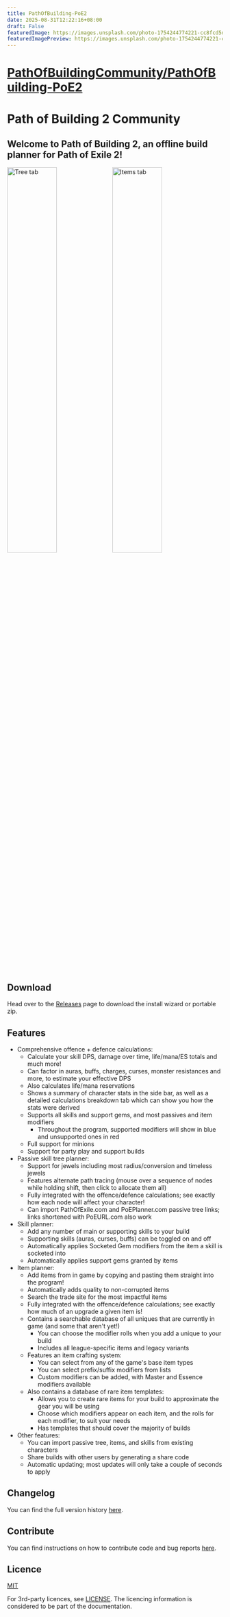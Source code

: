 ```yaml
---
title: PathOfBuilding-PoE2
date: 2025-08-31T12:22:16+08:00
draft: False
featuredImage: https://images.unsplash.com/photo-1754244774221-cc8fcd5d0dcd?ixid=M3w0NjAwMjJ8MHwxfHJhbmRvbXx8fHx8fHx8fDE3NTY2MTQwMTh8&ixlib=rb-4.1.0
featuredImagePreview: https://images.unsplash.com/photo-1754244774221-cc8fcd5d0dcd?ixid=M3w0NjAwMjJ8MHwxfHJhbmRvbXx8fHx8fHx8fDE3NTY2MTQwMTh8&ixlib=rb-4.1.0
---
```


# [PathOfBuildingCommunity/PathOfBuilding-PoE2](https://github.com/PathOfBuildingCommunity/PathOfBuilding-PoE2)

# Path of Building 2 Community
## Welcome to Path of Building 2, an offline build planner for Path of Exile 2!

<p float="middle">
  <img alt="Tree tab" src="https://github.com/user-attachments/assets/225bf25f-1ac4-4639-b280-565a24d2a2fc" width="48%" />
  <img alt="Items tab" src="https://github.com/user-attachments/assets/de8e6dc0-1e1a-46c5-b8a4-18877e67d48d" width="48%" />
</p>

## Download
Head over to the [Releases](https://github.com/PathOfBuildingCommunity/PathOfBuilding-PoE2/releases) page to download the install wizard or portable zip.

## Features
* Comprehensive offence + defence calculations:
  * Calculate your skill DPS, damage over time, life/mana/ES totals and much more!
  * Can factor in auras, buffs, charges, curses, monster resistances and more, to estimate your effective DPS
  * Also calculates life/mana reservations
  * Shows a summary of character stats in the side bar, as well as a detailed calculations breakdown tab which can show you how the stats were derived
  * Supports all skills and support gems, and most passives and item modifiers
    * Throughout the program, supported modifiers will show in blue and unsupported ones in red
  * Full support for minions
  * Support for party play and support builds
* Passive skill tree planner:
  * Support for jewels including most radius/conversion and timeless jewels
  * Features alternate path tracing (mouse over a sequence of nodes while holding shift, then click to allocate them all)
  * Fully integrated with the offence/defence calculations; see exactly how each node will affect your character!
  * Can import PathOfExile.com and PoEPlanner.com passive tree links; links shortened with PoEURL.com also work
* Skill planner:
  * Add any number of main or supporting skills to your build
  * Supporting skills (auras, curses, buffs) can be toggled on and off
  * Automatically applies Socketed Gem modifiers from the item a skill is socketed into
  * Automatically applies support gems granted by items
* Item planner:
  * Add items from in game by copying and pasting them straight into the program!
  * Automatically adds quality to non-corrupted items
  * Search the trade site for the most impactful items
  * Fully integrated with the offence/defence calculations; see exactly how much of an upgrade a given item is!
  * Contains a searchable database of all uniques that are currently in game (and some that aren't yet!)
    * You can choose the modifier rolls when you add a unique to your build
    * Includes all league-specific items and legacy variants
  * Features an item crafting system:
    * You can select from any of the game's base item types
    * You can select prefix/suffix modifiers from lists
    * Custom modifiers can be added, with Master and Essence modifiers available
  * Also contains a database of rare item templates:
    * Allows you to create rare items for your build to approximate the gear you will be using
    * Choose which modifiers appear on each item, and the rolls for each modifier, to suit your needs
    * Has templates that should cover the majority of builds
* Other features:
  * You can import passive tree, items, and skills from existing characters
  * Share builds with other users by generating a share code
  * Automatic updating; most updates will only take a couple of seconds to apply

## Changelog
You can find the full version history [here](CHANGELOG.md).

## Contribute
You can find instructions on how to contribute code and bug reports [here](CONTRIBUTING.md).

## Licence
[MIT](https://opensource.org/licenses/MIT)

For 3rd-party licences, see [LICENSE](LICENSE.md).
The licencing information is considered to be part of the documentation.
